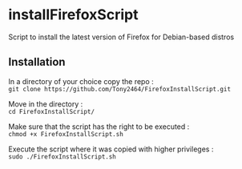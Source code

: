 # installFirefoxScript

Script to install the latest version of Firefox for Debian-based distros

## Installation

In a directory of your choice copy the repo :  
`git clone https://github.com/Tony2464/FirefoxInstallScript.git`  

Move in the directory :  
`cd FirefoxInstallScript/`

Make sure that the script has the right to be executed :  
`chmod +x FirefoxInstallScript.sh`

Execute the script where it was copied with higher privileges :  
`sudo ./FirefoxInstallScript.sh`
